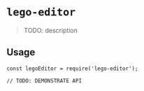 # `lego-editor`

> TODO: description

## Usage

```
const legoEditor = require('lego-editor');

// TODO: DEMONSTRATE API
```
